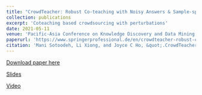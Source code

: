 ```yaml
---
title: "CrowdTeacher: Robust Co-teaching with Noisy Answers & Sample-specific Perturbations for Tabular Data"
collection: publications
excerpt: 'Coteaching based crowdsourcing with perturbations'
date: 2021-05-11
venue: 'Pacific-Asia Conference on Knowledge Discovery and Data Mining (PAKDD) 2021'
paperurl: 'https://www.springerprofessional.de/en/crowdteacher-robust-co-teaching-with-noisy-answers-and-sample-sp/19145500'
citation: 'Mani Sotoodeh, Li Xiong, and Joyce C Ho, &quot;.CrowdTeacher: Robust Co-teaching with Noisy Answers & Sample-specific Perturbations for Tabular Data, Pacific-Asia Conference on Knowledge Discovery and Data Mining (PAKDD) 2021 .'
---
```


[Download paper here](https://www.springerprofessional.de/en/crowdteacher-robust-co-teaching-with-noisy-answers-and-sample-sp/19145500)

[Slides](https://drive.google.com/file/d/1SAHBt7WGI3IY8TlQbHVl6n4VUhS90rgF/view?usp=sharing)

[Video](https://youtu.be/qzcYP2SVN7A)


